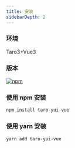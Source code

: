 ```yaml
---
title: 安装
sidebarDepth: 2
---
```


### 环境

Taro3+Vue3

### 版本

[![npm](https://img.shields.io/npm/v/taro-yui-vue.svg)](https://www.npmjs.com/package/taro-yui-vue)

### 使用 npm 安装

```js
npm install taro-yui-vue
```

### 使用 yarn 安装

```
yarn add taro-yui-vue
```